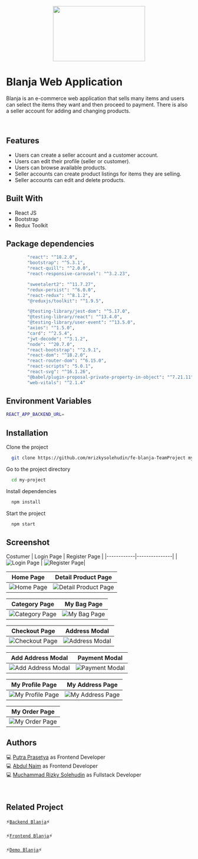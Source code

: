 <div align="center">
 <img height="150" width="250" src="https://github.com/mrizkysolehudin/fe-blanja-TeamProject/blob/master/src/assets/icons/shoppingBag.svg"  />
</div>

# Blanja Web Application

Blanja is an e-commerce web application that sells many items and users can select the items they want and then proceed to payment. There is also a seller account for adding and changing products.

<br />

## Features

- Users can create a seller account and a customer account.
- Users can edit their profile (seller or customer).
- Users can browse available products.
- Seller accounts can create product listings for items they are selling.
- Seller accounts can edit and delete products.

## Built With

- React JS
- Bootstrap
- Redux Toolkit

## Package dependencies

```bash
		"react": "^18.2.0",
		"bootstrap": "^5.3.1",
		"react-quill": "^2.0.0",
		"react-responsive-carousel": "^3.2.23",

		"sweetalert2": "^11.7.27",
		"redux-persist": "^6.0.0",
		"react-redux": "^8.1.2",
		"@reduxjs/toolkit": "^1.9.5",

		"@testing-library/jest-dom": "^5.17.0",
		"@testing-library/react": "^13.4.0",
		"@testing-library/user-event": "^13.5.0",
		"axios": "^1.5.0",
		"card": "^2.5.4",
		"jwt-decode": "^3.1.2",
		"node": "^20.7.0",
		"react-bootstrap": "^2.9.1",
		"react-dom": "^18.2.0",
		"react-router-dom": "^6.15.0",
		"react-scripts": "5.0.1",
		"react-svg": "^16.1.26",
 		"@babel/plugin-proposal-private-property-in-object": "^7.21.11",
		"web-vitals": "^2.1.4"
```

## Environment Variables

```bash
REACT_APP_BACKEND_URL=
```

## Installation

Clone the project

```bash
  git clone https://github.com/mrizkysolehudin/fe-blanja-TeamProject my-project
```

Go to the project directory

```bash
  cd my-project
```

Install dependencies

```bash
  npm install
```

Start the project

```bash
  npm start
```

## Screenshot
Costumer
| Login Page | Register Page |
|------------|---------------|
|![Login Page](https://github.com/putrapr/fe-blanja/blob/master/src/assets/img/screenshot/costumer/Blanja-Web-App%20(0).png) | ![Register Page](https://github.com/putrapr/fe-blanja/blob/master/src/assets/img/screenshot/costumer/Blanja-Web-App%20(1).png)|  

| Home Page | Detail Product Page |
|------------|---------------|
|![Home Page](https://github.com/putrapr/fe-blanja/blob/master/src/assets/img/screenshot/costumer/Blanja-Web-App%20(2).png) | ![Detail Product Page](https://github.com/putrapr/fe-blanja/blob/master/src/assets/img/screenshot/costumer/Blanja-Web-App%20(4).png)|  

|Category Page | My Bag Page |
|------------|---------------|
|![Category Page](https://github.com/putrapr/fe-blanja/blob/master/src/assets/img/screenshot/costumer/Blanja-Web-App%20(3).png) | ![My Bag Page](https://github.com/putrapr/fe-blanja/blob/master/src/assets/img/screenshot/costumer/Blanja-Web-App%20(5).png)|  

| Checkout Page | Address Modal |
|------------|---------------|
|![Checkout Page](https://github.com/putrapr/fe-blanja/blob/master/src/assets/img/screenshot/costumer/Blanja-Web-App%20(6).png) | ![Address Modal](https://github.com/putrapr/fe-blanja/blob/master/src/assets/img/screenshot/costumer/Blanja-Web-App%20(7).png)|  

| Add Address Modal | Payment Modal |
|------------|---------------|
|![Add Address Modal](https://github.com/putrapr/fe-blanja/blob/master/src/assets/img/screenshot/costumer/Blanja-Web-App%20(8).png) | ![Payment Modal](https://github.com/putrapr/fe-blanja/blob/master/src/assets/img/screenshot/costumer/Blanja-Web-App%20(9).png)|  

| My Profile Page | My Address Page |
|------------|---------------|
|![My Profile Page](https://github.com/putrapr/fe-blanja/blob/master/src/assets/img/screenshot/costumer/Blanja-Web-App%20(10).png) | ![My Address Page](https://github.com/putrapr/fe-blanja/blob/master/src/assets/img/screenshot/costumer/Blanja-Web-App%20(11).png)|  

| My Order Page |
|------------|
|![My Order Page](https://github.com/putrapr/fe-blanja/blob/master/src/assets/img/screenshot/costumer/Blanja-Web-App%20(10).png)  


## Authors

💻 [Putra Prasetya](https://github.com/putrapr) as Frontend Developer <br/>
💻 [Abdul Naim](https://github.com/abdulnaim6) as Frontend Developer <br/>
💻 [Muchammad Rizky Solehudin](https://github.com/mrizkysolehudin) as Fullstack Developer

<br />

## Related Project

⚡[`Backend Blanja`](https://github.com/mrizkysolehudin/be-blanja-TeamProject)⚡

⚡[`Frontend Blanja`](https://github.com/mrizkysolehudin/fe-blanja-TeamProject)⚡

⚡[`Demo Blanja`](https://master--blanja-web-team.netlify.app/)⚡
